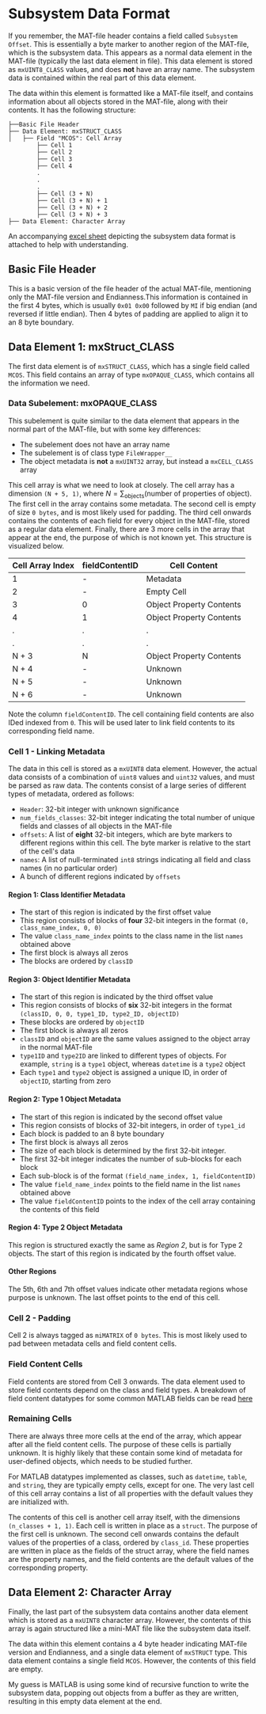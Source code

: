 # Subsystem Data Format

If you remember, the MAT-file header contains a field called `Subsystem Offset`. This is essentially a byte marker to another region of the MAT-file, which is the subsystem data. This appears as a normal data element in the MAT-file (typically the last data element in file). This data element is stored as `mxUINT8_CLASS` values, and does **not** have an array name. The subsystem data is contained within the real part of this data element.

The data within this element is formatted like a MAT-file itself, and contains information about all objects stored in the MAT-file, along with their contents. It has the following structure:

```text
├──Basic File Header
├── Data Element: mxSTRUCT_CLASS
│   ├── Field "MCOS": Cell Array
        ├── Cell 1 
        ├── Cell 2 
        ├── Cell 3
        ├── Cell 4
        .
        .
        .
        ├── Cell (3 + N)
        ├── Cell (3 + N) + 1
        ├── Cell (3 + N) + 2
        ├── Cell (3 + N) + 3
├── Data Element: Character Array
```

An accompanying [excel sheet](./ss_data_breakdown.xlsx) depicting the subsystem data format is attached to help with understanding.

## Basic File Header

This is a basic version of the file header of the actual MAT-file, mentioning only the MAT-file version and Endianness.This information is contained in the first 4 bytes, which is usually `0x01 0x00` followed by `MI` if big endian (and reversed if little endian). Then 4 bytes of padding are applied to align it to an 8 byte boundary.

## Data Element 1: mxStruct_CLASS

The first data element is of `mxSTRUCT_CLASS`, which has a single field called `MCOS`. This field contains an array of type `mxOPAQUE_CLASS`, which contains all the information we need.

### Data Subelement: mxOPAQUE_CLASS

This subelement is quite similar to the data element that appears in the normal part of the MAT-file, but with some key differences:

- The subelement does not have an array name
- The subelement is of class type `FileWrapper__`
- The object metadata is **not** a `mxUINT32` array, but instead a `mxCELL_CLASS` array

This cell array is what we need to look at closely. The cell array has a dimension `(N + 5, 1)`, where $N = \sum_{\text{objects}} \text{(number of properties of object)}$. The first cell in the array contains some metadata. The second cell is empty of size `0 bytes`, and is most likely used for padding. The third cell onwards contains the contents of each field for every object in the MAT-file, stored as a regular data element. Finally, there are 3 more cells in the array that appear at the end, the purpose of which is not known yet. This structure is visualized below. 

| Cell Array Index | fieldContentID | Cell Content |
|-----------|-----------|-----------|
| 1 | - | Metadata |
| 2 | - | Empty Cell |
| 3 | 0 | Object Property Contents |
| 4 | 1 | Object Property Contents |
| . | . | . |
| . | . | . |
| N + 3 | N | Object Property Contents |
| N + 4 | - | Unknown |
| N + 5 | - | Unknown |
| N + 6 | - | Unknown |

Note the column `fieldContentID`. The cell containing field contents are also IDed indexed from `0`. This will be used later to link field contents to its corresponding field name.

### Cell 1 - Linking Metadata

The data in this cell is stored as a `mxUINT8` data element. However, the actual data consists of a combination of `uint8` values and `uint32` values, and must be parsed as raw data. The contents consist of a large series of different types of metadata, ordered as follows:

- `Header`: 32-bit integer with unknown significance
- `num_fields_classes`: 32-bit integer indicating the total number of unique fields and classes of all objects in the MAT-file
- `offsets`: A list of **eight** 32-bit integers, which are byte markers to different regions within this cell. The byte marker is relative to the start of the cell's data
- `names`: A list of null-terminated `int8` strings indicating all field and class names (in no particular order)
- A bunch of different regions indicated by `offsets`

#### Region 1: Class Identifier Metadata

- The start of this region is indicated by the first offset value
- This region consists of blocks of **four** 32-bit integers in the format `(0, class_name_index, 0, 0)`
- The value `class_name_index` points to the class name in the list `names` obtained above
- The first block is always all zeros
- The blocks are ordered by `classID`

#### Region 3: Object Identifier Metadata

- The start of this region is indicated by the third offset value
- This region consists of blocks of **six** 32-bit integers in the format `(classID, 0, 0, type1_ID, type2_ID, objectID)`
- These blocks are ordered by `objectID`
- The first block is always all zeros
- `classID` and `objectID` are the same values assigned to the object array in the normal MAT-file
- `type1ID` and `type2ID` are linked to different types of objects. For example, `string` is a `type1` object, whereas `datetime` is a `type2` object
- Each `type1` and `type2` object is assigned a unique ID, in order of `objectID`, starting from zero

#### Region 2: Type 1 Object Metadata

- The start of this region is indicated by the second offset value
- This region consists of blocks of 32-bit integers, in order of `type1_id`
- Each block is padded to an 8 byte boundary
- The first block is always all zeros
- The size of each block is determined by the first 32-bit integer.
- The first 32-bit integer indicates the number of sub-blocks for each block
- Each sub-block is of the format `(field_name_index, 1, fieldContentID)`
- The value `field_name_index` points to the field name in the list `names` obtained above
- The value `fieldContentID` points to the index of the cell array containing the contents of this field

#### Region 4: Type 2 Object Metadata

This region is structured exactly the same as _Region 2_, but is for Type 2 objects. The start of this region is indicated by the fourth offset value.

#### Other Regions

The 5th, 6th and 7th offset values indicate other metadata regions whose purpose is unknown. The last offset points to the end of this cell. 

### Cell 2 - Padding

Cell 2 is always tagged as `miMATRIX` of `0 bytes`. This is most likely used to pad between metadata cells and field content cells.

### Field Content Cells

Field contents are stored from Cell 3 onwards. The data element used to store field contents depend on the class and field types. A breakdown of field content datatypes for some common MATLAB fields can be read [here](./field_contents.md)

### Remaining Cells

There are always three more cells at the end of the array, which appear after all the field content cells. The purpose of these cells is partially unknown. It is highly likely that these contain some kind of metadata for user-defined objects, which needs to be studied further. 

For MATLAB datatypes implemented as classes, such as `datetime`, `table`, and `string`, they are typically empty cells, except for one. The very last cell of this cell array contains a list of all properties with the default values they are initialized with. 

The contents of this cell is another cell array itself, with the dimensions `(n_classes + 1, 1)`. Each cell is written in place as a `struct`. The purpose of the first cell is unknown. The second cell onwards contains the default values of the properties of a class, ordered by `class_id`. These properties are written in place as the fields of the struct array, where the field names are the property names, and the field contents are the default values of the corresponding property.

## Data Element 2: Character Array

Finally, the last part of the subsystem data contains another data element which is stored as a `mxUINT8` character array. However, the contents of this array is again structured like a mini-MAT file like the subsystem data itself.

The data within this element contains a 4 byte header indicating MAT-file version and Endianness, and a single data element of `mxSTRUCT` type. This data element contains a single field `MCOS`. However, the contents of this field are empty.

My guess is MATLAB is using some kind of recursive function to write the subsystem data, popping out objects from a buffer as they are written, resulting in this empty data element at the end.
